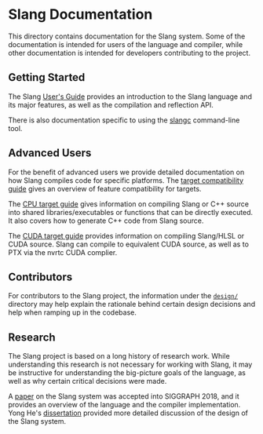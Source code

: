 Slang Documentation
===================

This directory contains documentation for the Slang system.
Some of the documentation is intended for users of the language and compiler, while other documentation is intended for developers contributing to the project.

Getting Started
---------------

The Slang [User's Guide](https://shader-slang.github.io/slang/user-guide/) provides an introduction to the Slang language and its major features, as well as the compilation and reflection API.

There is also documentation specific to using the [slangc](https://shader-slang.github.io/slang/user-guide/compiling.html#command-line-compilation-with-slangc) command-line tool.

Advanced Users
--------------

For the benefit of advanced users we provide detailed documentation on how Slang compiles code for specific platforms.
The [target compatibility guide](target-compatibility.md) gives an overview of feature compatibility for targets. 

The [CPU target guide](cpu-target.md) gives information on compiling Slang or C++ source into shared libraries/executables or functions that can be directly executed. It also covers how to generate C++ code from Slang source.  

The [CUDA target guide](cuda-target.md) provides information on compiling Slang/HLSL or CUDA source. Slang can compile to equivalent CUDA source, as well as to PTX via the nvrtc CUDA complier.

Contributors
------------

For contributors to the Slang project, the information under the [`design/`](design/) directory may help explain the rationale behind certain design decisions and help when ramping up in the codebase.

Research
--------

The Slang project is based on a long history of research work. While understanding this research is not necessary for working with Slang, it may be instructive for understanding the big-picture goals of the language, as well as why certain critical decisions were made.

A [paper](http://graphics.cs.cmu.edu/projects/slang/) on the Slang system was accepted into SIGGRAPH 2018, and it provides an overview of the language and the compiler implementation.
Yong He's [dissertation](http://graphics.cs.cmu.edu/projects/renderergenerator/yong_he_thesis.pdf) provided more detailed discussion of the design of the Slang system.
